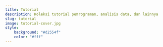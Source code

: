 ```yaml
---
title: Tutorial
description: Koleksi tutorial pemrograman, analisis data, dan lainnya
slug: tutorial
image: tutorial-cover.jpg
style:
    background: "#d2554f"
    color: "#fff"
---
```

